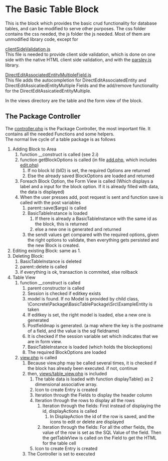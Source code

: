 # The Basic Table Block
This is the block which provides the basic crud functionality for database tables, and can be modified to serve other purposes.
The css folder contains the css needed, the js folder the js needed. Most of them are unmodified library code,
except for
  
[clientSideValidation.js](js/clientSideValidation.js)  
This file is needed to provide client side validation, which is done on one side with the native HTML client side validation, and with the [parsley.js]() library.  

[DirectEditAssociatedEntityMultipleField.js](js/DirectEditAssociatedEntityMultipleField.js)  
This file adds the autocompletion for DirectEditAssociatedEntity and DirectEditAssicatiedEntityMultiple Fields and the add/remove functionality for the DirectEditAssicatiedEntityMultiple.  

In the views directory are the table and the form view of the block.

## The Package Controller
The [controller.php](controller.php) is the Package Controller, the most important file. 
It contains all the needed Functions and some helpers.  
The normal live cycle of a table package is as follows
1. Adding Block to Area
    1. function __construct is called (see 2.i)
    2. function getBlockOptions is called (in file [add.php](add.php), which includes [edit.php](edit.php))
        1. If no block Id (bID) is set, the required Options are returned
        2. Else the already saved BlockOptions are loaded and returned
     3. Foreach Block Option, the Form View is called (Which displays a label and a input for the block option. If it is already filled with data, the data is displayed)
     4. When the user presses add, post request is sent and function save is called with the post variables
         1. parent::save($args) is called
         2. BasicTableInstance is loaded
             1. If there is already a BasicTableInstance with the same id as the block, this is returned
             2. else a new one is generated and returned
         1. the sendt values get compared with the required options, given the right options to validate, 
         then everything gets persisted and the new Block is created.
2. Editing existing Block: same as 1.
3. Deleting Block:
    1. BasicTableInstance is deleted
    2. parent::delete is called
    3. if everything is ok, transaction is commited, else rollback
4. Table View
    1. function __construct is called
        1. parent constructor is called
        2. Session is checked if editkey exists
        3. model is found. If no Model is provided by child class, \Concrete\Package\BasicTablePackage\Src\ExampleEntity is taken
        4. If editkey is set, the right model is loaded, else a new one is generated
        5. Postfieldmap is generated. (a map where the key is the postname of a field, and the value is the sql fieldname)
        6. It is checked if the session variable set which indicates that we are in form view.
        7. BasicTableInstance is loaded (which holds the blockoptions)
        8. The required BlockOptions are loaded
     2. [view.php](view.php) is called
        1. Because view.php may be called several times, it is checked if the block has already been executed. if not, continue
        2. then, [views/table_view.php](views/table_view.php) is included
           1. The table data is loaded with function displayTable() as 2 dimensional associative array.
           2. Icon to create Entry is created
           3. Iteration through the Fields to display the header column
           4. Iteration through the rows to display all the rows
               1. Iteration through the fields: First instead of displaying the id, displayActions is called
                  1. In DisplayAction the id of the row is saved, and the icons to edit or delete are displayed
               2. Iteration through the fields: For all the other fields, the value of the row is set as the SQL Value of the field. Then the getTableView is called on the Field to get the HTML for the table cell
           2. Icon to create Entry is created
         1. The Controller is set to executed
     